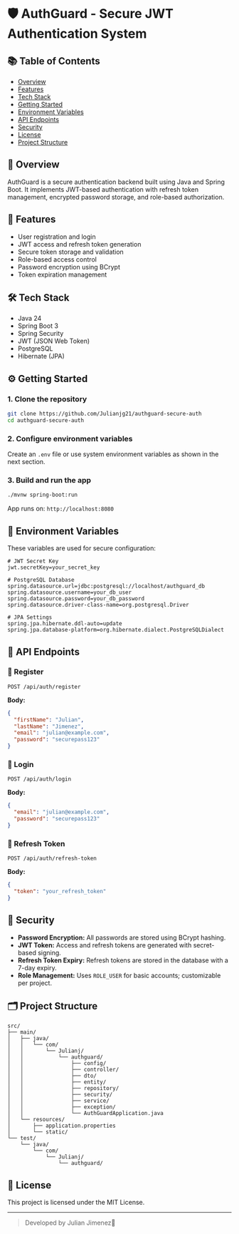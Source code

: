 # 🛡️ AuthGuard - Secure JWT Authentication System

## 📚 Table of Contents

- [Overview](#overview)
- [Features](#features)
- [Tech Stack](#tech-stack)
- [Getting Started](#getting-started)
- [Environment Variables](#environment-variables)
- [API Endpoints](#api-endpoints)
- [Security](#security)
- [License](#license)
- [Project Structure](#project-structure)

## 📖 Overview

AuthGuard is a secure authentication backend built using Java and Spring Boot. It implements JWT-based authentication with refresh token management, encrypted password storage, and role-based authorization.

## 🚀 Features

- User registration and login
- JWT access and refresh token generation
- Secure token storage and validation
- Role-based access control
- Password encryption using BCrypt
- Token expiration management

## 🛠️ Tech Stack

- Java 24
- Spring Boot 3
- Spring Security
- JWT (JSON Web Token)
- PostgreSQL
- Hibernate (JPA)

## ⚙️ Getting Started

### 1. Clone the repository

```bash
git clone https://github.com/Julianjg21/authguard-secure-auth
cd authguard-secure-auth
```

### 2. Configure environment variables

Create an `.env` file or use system environment variables as shown in the next section.

### 3. Build and run the app

```bash
./mvnw spring-boot:run
```

App runs on: `http://localhost:8080`

## 🔧 Environment Variables

These variables are used for secure configuration:

```properties
# JWT Secret Key
jwt.secretKey=your_secret_key

# PostgreSQL Database
spring.datasource.url=jdbc:postgresql://localhost/authguard_db
spring.datasource.username=your_db_user
spring.datasource.password=your_db_password
spring.datasource.driver-class-name=org.postgresql.Driver

# JPA Settings
spring.jpa.hibernate.ddl-auto=update
spring.jpa.database-platform=org.hibernate.dialect.PostgreSQLDialect
```

## 📮 API Endpoints

### 🔐 Register

```http
POST /api/auth/register
```

**Body:**

```json
{
  "firstName": "Julian",
  "lastName": "Jimenez",
  "email": "julian@example.com",
  "password": "securepass123"
}
```

### 🔑 Login

```http
POST /api/auth/login
```

**Body:**

```json
{
  "email": "julian@example.com",
  "password": "securepass123"
}
```

### 🔄 Refresh Token

```http
POST /api/auth/refresh-token
```

**Body:**

```json
{
  "token": "your_refresh_token"
}
```

## 🔐 Security

- **Password Encryption:** All passwords are stored using BCrypt hashing.
- **JWT Token:** Access and refresh tokens are generated with secret-based signing.
- **Refresh Token Expiry:** Refresh tokens are stored in the database with a 7-day expiry.
- **Role Management:** Uses `ROLE_USER` for basic accounts; customizable per project.

## 🗂 Project Structure

```
src/
├── main/
│   ├── java/
│   │   └── com/
│   │       └── Julianj/
│   │           └── authguard/
│   │               ├── config/
│   │               ├── controller/
│   │               ├── dto/
│   │               ├── entity/
│   │               ├── repository/
│   │               ├── security/
│   │               ├── service/
│   │               ├── exception/
│   │               └── AuthGuardApplication.java
│   └── resources/
│       ├── application.properties
│       └── static/
└── test/
    └── java/
        └── com/
            └── Julianj/
                └── authguard/
```

## 📝 License

This project is licensed under the MIT License.

---

> Developed by Julian Jimenez💎
